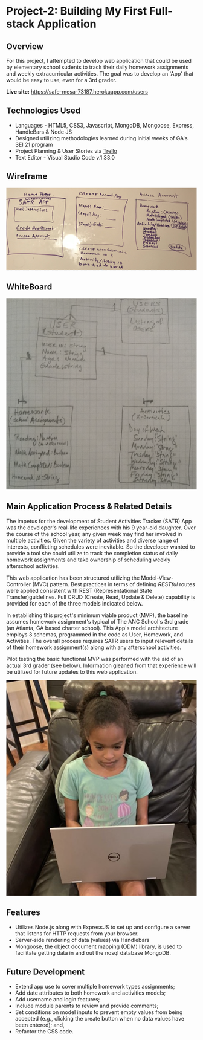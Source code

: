 # Project-2: Building My First Full-stack Application

## Overview

For this project, I attempted to develop web application that could be used by elementary school sudents to track their daily homework assignments and weekly extracurricular activities.  The goal was to develop an 'App' that would be easy to use, even for a 3rd grader.  

**Live site:** <https://safe-mesa-73187.herokuapp.com/users>

## Technologies Used

* Languages - HTML5, CSS3, Javascript, MongoDB, Mongoose, Express, HandleBars & Node JS 
* Designed utilizing methodologies learned during initial weeks of GA's SEI 21 program 
* Project Planning & User Stories via [Trello](https://trello.com/invite/b/I2WZ2Cgw/5371d2a9465194d0db3620690150dde3/ga-sei-21-project-2)
* Text Editor - Visual Studio Code v.1.33.0

## Wireframe
![Image](project-2-wireframe.png)

## WhiteBoard
![Image](project2-whiteboard.png)

 
## Main Application Process & Related Details

The impetus for the development of Student Activities Tracker (SATR) App was the developer's real-life experiences with his 9 year-old daughter.  Over the course of the school year, any given week may find her involved in multiple activities.  Given the variety of activities and diverse range of interests, conflicting schedules were inevitable.  So the developer wanted to provide a tool she could utilize to track the completion status of daily homework assignments and take ownership of scheduling weekly afterschool activities.

This web application has been structured utilizing the Model-View-Controller (MVC) pattern. Best practices in terms of defining _RESTful_ routes were applied consistent with REST (Representational State Transfer)guidelines. Full CRUD (Create, Read, Update & Delete) capability is provided for each of the three models indicated below. 

In establishing this project's minimum viable product (MVP), the baseline assumes homework assignment's typical of The ANC School's 3rd grade (an Atlanta, GA based charter school). This App's model architecture employs 3 schemas, programmed in the code as User, Homework, and Activities. The overall process requires SATR users to input relevent details of their homework assignment(s) along with any afterschool activities. 

Pilot testing the basic functional MVP was performed with the aid of an actual 3rd grader (see below).  Information gleaned from that experience will be utilized for future updates to this web application. 

![Image](project2-app-pilot-test.png)

## Features

* Utilizes Node.js along with ExpressJS to set up and configure a server that listens for HTTP requests from your browser.
* Server-side rendering of data (values) via Handlebars
* Mongoose, the object document mapping (ODM) library, is used to facilitate getting data in and out the nosql database MongoDB.

## Future Development

* Extend app use to cover multiple homework types assignments;
* Add date attributes to both homework and activities models;
* Add username and login features;
* Include module parents to review and provide comments;
* Set conditions on model inputs to prevent empty values from being accepted (e.g., clicking the create button when no data values have been entered); and,
* Refactor the CSS code.

